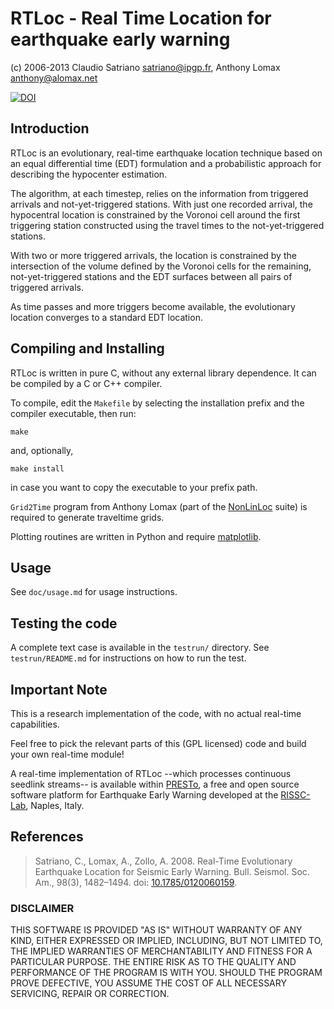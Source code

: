 # RTLoc - Real Time Location for earthquake early warning
(c) 2006-2013 Claudio Satriano <satriano@ipgp.fr>,
Anthony Lomax <anthony@alomax.net>

[![DOI](https://zenodo.org/badge/DOI/10.5281/zenodo.591465.svg)](https://doi.org/10.5281/zenodo.591465)

## Introduction

RTLoc is an evolutionary, real-time earthquake location technique
based on an equal differential time (EDT) formulation and a
probabilistic approach for describing the hypocenter estimation.

The algorithm, at each timestep, relies on the information from
triggered arrivals and not-yet-triggered stations. With just one
recorded arrival, the hypocentral location is constrained by the
Voronoi cell around the first triggering station constructed using
the travel times to the not-yet-triggered stations.

With two or more triggered arrivals, the location is constrained
by the intersection of the volume defined by the Voronoi cells for
the remaining, not-yet-triggered stations and the EDT surfaces
between all pairs of triggered arrivals.

As time passes and more triggers become available, the evolutionary
location converges to a standard EDT location.


## Compiling and Installing

RTLoc is written in pure C, without any external library dependence.
It can be compiled by a C or C++ compiler.

To compile, edit the `Makefile` by selecting the installation prefix
and the compiler executable, then run:

    make

and, optionally,

    make install

in case you want to copy the executable to your prefix path.

`Grid2Time` program from Anthony Lomax (part of the [NonLinLoc]
suite) is required to generate traveltime grids.

[NonLinLoc]: http://alomax.free.fr/nlloc

Plotting routines are written in Python and require [matplotlib].

[matplotlib]: http://matplotlib.org


## Usage

See `doc/usage.md` for usage instructions.


## Testing the code

A complete text case is available in the `testrun/` directory.
See `testrun/README.md` for instructions on how to run the test.


## Important Note

This is a research implementation of the code, with no actual
real-time capabilities.

Feel free to pick the relevant parts of this (GPL licensed) code
and build your own real-time module!

A real-time implementation of RTLoc --which processes continuous
seedlink streams-- is available within [PRESTo], a free and open
source software platform for Earthquake Early Warning developed
at the [RISSC-Lab], Naples, Italy.

[PRESTo]: http://www.prestoews.org
[RISSC-Lab]: http://www.rissclab.unina.it


## References

> Satriano, C., Lomax, A., Zollo, A. 2008.
> Real-Time Evolutionary Earthquake Location for Seismic Early Warning.
> Bull. Seismol. Soc. Am., 98(3), 1482–1494. doi: [10.1785/0120060159].

[10.1785/0120060159]: http://dx.doi.org/10.1785/0120060159


### DISCLAIMER
THIS SOFTWARE IS PROVIDED "AS IS" WITHOUT WARRANTY OF ANY KIND, EITHER
EXPRESSED OR IMPLIED, INCLUDING, BUT NOT LIMITED TO, THE IMPLIED
WARRANTIES OF MERCHANTABILITY AND FITNESS FOR A PARTICULAR PURPOSE.
THE ENTIRE RISK AS TO THE QUALITY AND PERFORMANCE OF THE PROGRAM IS
WITH YOU. SHOULD THE PROGRAM PROVE DEFECTIVE, YOU ASSUME THE COST OF
ALL NECESSARY SERVICING, REPAIR OR CORRECTION.
